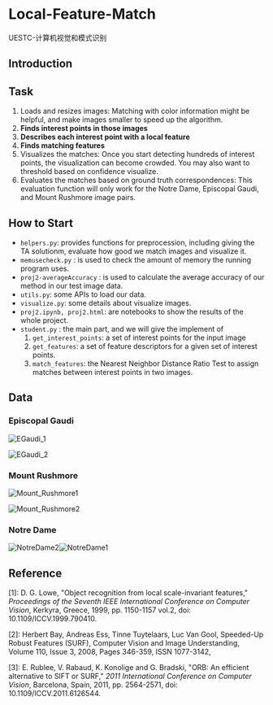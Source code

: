 # Local-Feature-Match
UESTC-计算机视觉和模式识别

## Introduction



## Task

1. Loads and resizes images:  Matching with color information might be helpful,  and make images smaller to speed up the algorithm.
2. **Finds interest points in those images**
3. **Describes each interest point with a local feature**
4. **Finds matching features**
5. Visualizes the matches: Once you start detecting hundreds of interest points, the visualization can become crowded. You may also want to threshold based on confidence visualize.
6. Evaluates the matches based on ground truth correspondences:  This evaluation function will only work for the Notre Dame, Episcopal Gaudi, and Mount Rushmore image pairs.

## How to Start

* `helpers.py`: provides functions for preprocession, including giving the TA solutionm, evaluate how good we match images and visualize it.
* `memusecheck.py` : is used to check the amount of memory the running program uses.
* `proj2-averageAccuracy` : is used to calculate the average accuracy of our method in our test image data.
* `utils.py`: some APIs to load our data.
* `visualize.py`: some details about visualize images.
* `proj2.ipynb, proj2.html`: are notebooks to show the results of the whole project.
* `student.py` : the main part, and we will give the implement of 
  1. `get_interest_points`: a set of interest points for the input image
  2. `get_features`: a set of feature descriptors for a given set of interest points.
  3. `match_features`: the Nearest Neighbor Distance Ratio Test to assign matches between interest points in two images.

## Data

### Episcopal Gaudi

![EGaudi_1](./data/EpiscopalGaudi/EGaudi_1.jpg)

![EGaudi_2](./data/EpiscopalGaudi/EGaudi_2.jpg)

### Mount Rushmore

![Mount_Rushmore1](./data/MountRushmore/Mount_Rushmore1.jpg)

![Mount_Rushmore2](./data/MountRushmore/Mount_Rushmore2.jpg)

### Notre Dame

![NotreDame2](./data/NotreDame/NotreDame2.jpg)![NotreDame1](./data/NotreDame/NotreDame1.jpg)

## Reference

[1]: D. G. Lowe, "Object recognition from local scale-invariant features," *Proceedings of the Seventh IEEE International Conference on Computer Vision*, Kerkyra, Greece, 1999, pp. 1150-1157 vol.2, doi: 10.1109/ICCV.1999.790410.

[2]: Herbert Bay, Andreas Ess, Tinne Tuytelaars, Luc Van Gool, Speeded-Up Robust Features (SURF), Computer Vision and Image Understanding, Volume 110, Issue 3, 2008, Pages 346-359, ISSN 1077-3142,

[3]: E. Rublee, V. Rabaud, K. Konolige and G. Bradski, "ORB: An efficient alternative to SIFT or SURF," *2011 International Conference on Computer Vision*, Barcelona, Spain, 2011, pp. 2564-2571, doi: 10.1109/ICCV.2011.6126544.

